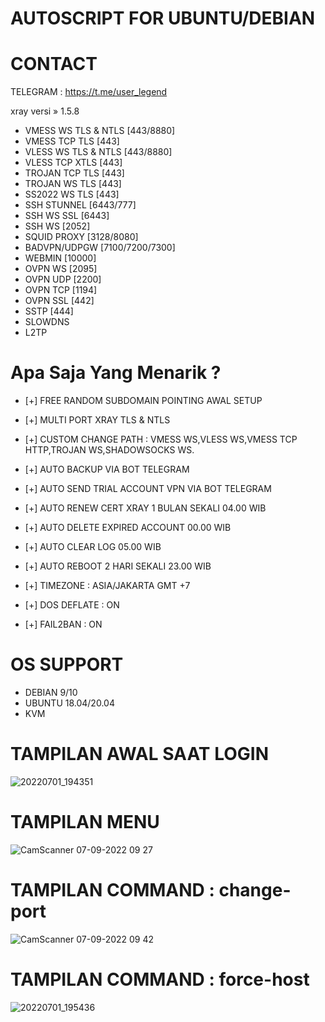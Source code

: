 # AUTOSCRIPT FOR UBUNTU/DEBIAN

# CONTACT
TELEGRAM : https://t.me/user_legend

xray versi » 1.5.8
 + VMESS WS TLS &amp; NTLS [443/8880]
 + VMESS TCP TLS [443]
 + VLESS WS TLS &amp; NTLS [443/8880]
 + VLESS TCP XTLS [443]
 + TROJAN TCP TLS [443]
 + TROJAN WS TLS [443]
 + SS2022 WS TLS [443]
 + SSH STUNNEL [6443/777]
 + SSH WS SSL [6443]
 + SSH WS [2052]
 + SQUID PROXY [3128/8080]
 + BADVPN/UDPGW [7100/7200/7300]
 + WEBMIN [10000]
 + OVPN WS [2095]
 + OVPN UDP [2200]
 + OVPN TCP [1194]
 + OVPN SSL [442]
 + SSTP [444]
 + SLOWDNS
 + L2TP


# Apa Saja Yang Menarik ?

- [+] FREE RANDOM SUBDOMAIN POINTING AWAL SETUP

- [+] MULTI PORT XRAY TLS & NTLS

- [+] CUSTOM CHANGE PATH : VMESS WS,VLESS WS,VMESS TCP HTTP,TROJAN WS,SHADOWSOCKS WS.

- [+] AUTO BACKUP VIA BOT TELEGRAM

- [+] AUTO SEND TRIAL ACCOUNT VPN VIA BOT TELEGRAM

- [+] AUTO RENEW CERT XRAY 1 BULAN SEKALI 04.00 WIB

- [+] AUTO DELETE EXPIRED ACCOUNT 00.00 WIB

- [+] AUTO CLEAR LOG 05.00 WIB

- [+] AUTO REBOOT 2 HARI SEKALI 23.00 WIB

- [+] TIMEZONE : ASIA/JAKARTA GMT +7

- [+] DOS DEFLATE : ON

- [+] FAIL2BAN : ON
 
# OS SUPPORT
- DEBIAN 9/10
- UBUNTU 18.04/20.04
- KVM

# TAMPILAN AWAL SAAT LOGIN
![20220701_194351](https://user-images.githubusercontent.com/107354006/176888293-f1f67685-8eb1-4ae2-b8d1-57782483fecc.jpg)

# TAMPILAN MENU
![CamScanner 07-09-2022 09 27](https://user-images.githubusercontent.com/107354006/178086578-db526100-ecd9-42ac-93aa-d202622a749a.jpg)

# TAMPILAN COMMAND : change-port
![CamScanner 07-09-2022 09 42](https://user-images.githubusercontent.com/107354006/178087003-ac68c21b-b082-4a23-baaf-1e77e2eb4b10.jpg)

# TAMPILAN COMMAND : force-host
![20220701_195436](https://user-images.githubusercontent.com/107354006/176889706-414ebd37-765e-4096-853b-6d7e82d445f9.jpg)
